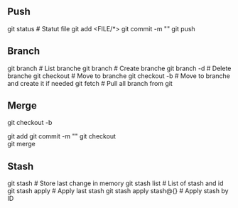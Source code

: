 ## Push
git status # Statut file
git add <FILE/*>
git commit -m "<MSG COMMIT>"
git push

## Branch
git branch # List branche
git branch <NAME> # Create branche
git branch -d <NAME> # Delete branche
git checkout <NAME> # Move to branche
git checkout -b <NAME> # Move to branche and create it if needed
git fetch <remote> # Pull all branch from git

## Merge
git checkout -b <DEV-BRANCH> <MAIN> 
git add <FILE>
git commit -m "<MSG COMMIT>"
git checkout <MAIN>
git merge <DEV-BRANCH>

## Stash
git stash # Store last change in memory
git stash list # List of stash and id
git stash apply # Apply last stash
git stash apply stash@{<ID>} # Apply stash by ID